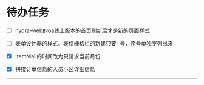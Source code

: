 # 待办任务
- [ ] hydra-web的oa线上版本的首页刷新后才是新的页面样式
- [ ] 表单设计器的样式。表格栅格栏的新建只要+号，序号单独罗列出来
- [x] ItemMall的时间改为只请求当前月份
- [x] 拼接订单信息的人员小区详细信息




------
